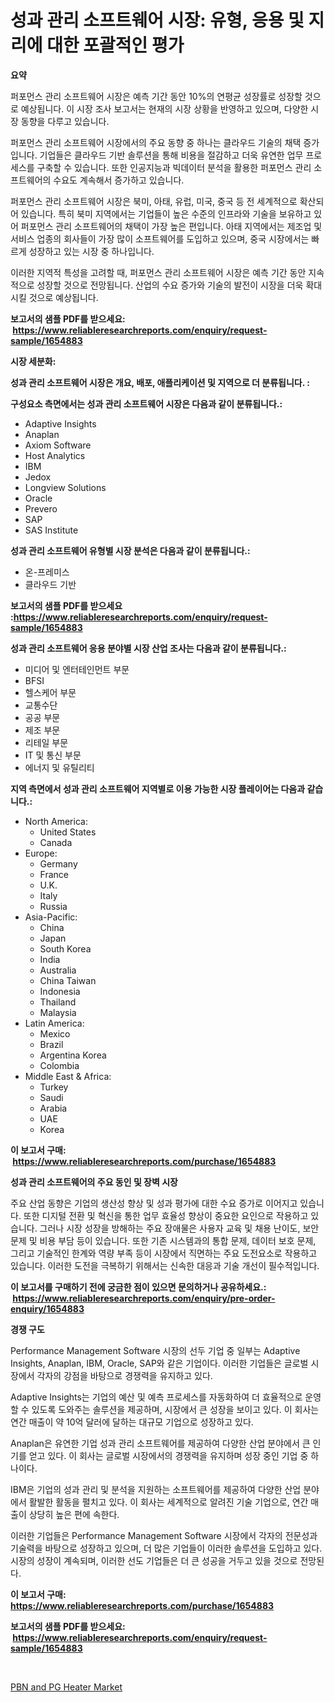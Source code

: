 <p><h1>성과 관리 소프트웨어 시장: 유형, 응용 및 지리에 대한 포괄적인 평가</h1></p><p><strong>요약</strong></p>
<p><p>퍼포먼스 관리 소프트웨어 시장은 예측 기간 동안 10%의 연평균 성장률로 성장할 것으로 예상됩니다. 이 시장 조사 보고서는 현재의 시장 상황을 반영하고 있으며, 다양한 시장 동향을 다루고 있습니다. </p><p>퍼포먼스 관리 소프트웨어 시장에서의 주요 동향 중 하나는 클라우드 기술의 채택 증가입니다. 기업들은 클라우드 기반 솔루션을 통해 비용을 절감하고 더욱 유연한 업무 프로세스를 구축할 수 있습니다. 또한 인공지능과 빅데이터 분석을 활용한 퍼포먼스 관리 소프트웨어의 수요도 계속해서 증가하고 있습니다.</p><p>퍼포먼스 관리 소프트웨어 시장은 북미, 아태, 유럽, 미국, 중국 등 전 세계적으로 확산되어 있습니다. 특히 북미 지역에서는 기업들이 높은 수준의 인프라와 기술을 보유하고 있어 퍼포먼스 관리 소프트웨어의 채택이 가장 높은 편입니다. 아태 지역에서는 제조업 및 서비스 업종의 회사들이 가장 많이 소프트웨어를 도입하고 있으며, 중국 시장에서는 빠르게 성장하고 있는 시장 중 하나입니다.</p><p>이러한 지역적 특성을 고려할 때, 퍼포먼스 관리 소프트웨어 시장은 예측 기간 동안 지속적으로 성장할 것으로 전망됩니다. 산업의 수요 증가와 기술의 발전이 시장을 더욱 확대시킬 것으로 예상됩니다.</p></p>
<p><strong>보고서의 샘플 PDF를 받으세요: &nbsp;<a href="https://www.reliableresearchreports.com/enquiry/request-sample/1654883">https://www.reliableresearchreports.com/enquiry/request-sample/1654883</a></strong></p>
<p><strong>시장 세분화:</strong></p>
<p><strong> 성과 관리 소프트웨어 시장은 개요, 배포, 애플리케이션 및 지역으로 더 분류됩니다. :</strong></p>
<p><strong>구성요소 측면에서는 성과 관리 소프트웨어 시장은 다음과 같이 분류됩니다.:</strong></p>
<p><ul><li>Adaptive Insights</li><li>Anaplan</li><li>Axiom Software</li><li>Host Analytics</li><li>IBM</li><li>Jedox</li><li>Longview Solutions</li><li>Oracle</li><li>Prevero</li><li>SAP</li><li>SAS Institute</li></ul></p>
<p><strong> 성과 관리 소프트웨어 유형별 시장 분석은 다음과 같이 분류됩니다.:</strong></p>
<p><ul><li>온-프레미스</li><li>클라우드 기반</li></ul></p>
<p><strong>보고서의 샘플 PDF를 받으세요 :<a href="https://www.reliableresearchreports.com/enquiry/request-sample/1654883">https://www.reliableresearchreports.com/enquiry/request-sample/1654883</a></strong></p>
<p><strong> 성과 관리 소프트웨어 응용 분야별 시장 산업 조사는 다음과 같이 분류됩니다.:</strong></p>
<p><ul><li>미디어 및 엔터테인먼트 부문</li><li>BFSI</li><li>헬스케어 부문</li><li>교통수단</li><li>공공 부문</li><li>제조 부문</li><li>리테일 부문</li><li>IT 및 통신 부문</li><li>에너지 및 유틸리티</li></ul></p>
<p><strong>지역 측면에서 성과 관리 소프트웨어 지역별로 이용 가능한 시장 플레이어는 다음과 같습니다.:</strong></p>
<p><ul>
    <li>
        North America:
        <ul>
            <li>United States</li>
            <li>Canada</li>
        </ul>
    </li>
    <li>
        Europe:
        <ul>
            <li>Germany</li>
            <li>France</li>
            <li>U.K.</li>
            <li>Italy</li>
            <li>Russia</li>
        </ul>
    </li>
    <li>
        Asia-Pacific:
        <ul>
            <li>China</li>
            <li>Japan</li>
            <li>South Korea</li>
            <li>India</li>
            <li>Australia</li>
            <li>China Taiwan</li>
            <li>Indonesia</li>
            <li>Thailand</li>
            <li>Malaysia</li>
        </ul>
    </li>
    <li>
        Latin America:
        <ul>
            <li>Mexico</li>
            <li>Brazil</li>
            <li>Argentina Korea</li>
            <li>Colombia</li>
        </ul>
    </li>
    <li>
        Middle East & Africa:
        <ul>
            <li>Turkey</li>
            <li>Saudi</li>
            <li>Arabia</li>
            <li>UAE</li>
            <li>Korea</li>
        </ul>
    </li>
    </ul></p>
<p><strong>이 보고서 구매: &nbsp;<a href="https://www.reliableresearchreports.com/purchase/1654883">https://www.reliableresearchreports.com/purchase/1654883</a></strong></p>
<p><strong>성과 관리 소프트웨어의 주요 동인 및 장벽 시장</strong></p>
<p><p>주요 산업 동향은 기업의 생산성 향상 및 성과 평가에 대한 수요 증가로 이어지고 있습니다. 또한 디지털 전환 및 혁신을 통한 업무 효율성 향상이 중요한 요인으로 작용하고 있습니다. 그러나 시장 성장을 방해하는 주요 장애물은 사용자 교육 및 채용 난이도, 보안 문제 및 비용 부담 등이 있습니다. 또한 기존 시스템과의 통합 문제, 데이터 보호 문제, 그리고 기술적인 한계와 역량 부족 등이 시장에서 직면하는 주요 도전요소로 작용하고 있습니다. 이러한 도전을 극복하기 위해서는 신속한 대응과 기술 개선이 필수적입니다.</p></p>
<p><strong>이 보고서를 구매하기 전에 궁금한 점이 있으면 문의하거나 공유하세요.: &nbsp;<a href="https://www.reliableresearchreports.com/enquiry/pre-order-enquiry/1654883">https://www.reliableresearchreports.com/enquiry/pre-order-enquiry/1654883</a></strong></p>
<p><strong>경쟁 구도</strong></p>
<p><p>Performance Management Software 시장의 선두 기업 중 일부는 Adaptive Insights, Anaplan, IBM, Oracle, SAP와 같은 기업이다. 이러한 기업들은 글로벌 시장에서 각자의 강점을 바탕으로 경쟁력을 유지하고 있다.</p><p>Adaptive Insights는 기업의 예산 및 예측 프로세스를 자동화하여 더 효율적으로 운영할 수 있도록 도와주는 솔루션을 제공하며, 시장에서 큰 성장을 보이고 있다. 이 회사는 연간 매출이 약 10억 달러에 달하는 대규모 기업으로 성장하고 있다.</p><p>Anaplan은 유연한 기업 성과 관리 소프트웨어를 제공하여 다양한 산업 분야에서 큰 인기를 얻고 있다. 이 회사는 글로벌 시장에서의 경쟁력을 유지하며 성장 중인 기업 중 하나이다.</p><p>IBM은 기업의 성과 관리 및 분석을 지원하는 소프트웨어를 제공하여 다양한 산업 분야에서 활발한 활동을 펼치고 있다. 이 회사는 세계적으로 알려진 기술 기업으로, 연간 매출이 상당히 높은 편에 속한다.</p><p>이러한 기업들은 Performance Management Software 시장에서 각자의 전문성과 기술력을 바탕으로 성장하고 있으며, 더 많은 기업들이 이러한 솔루션을 도입하고 있다. 시장의 성장이 계속되며, 이러한 선도 기업들은 더 큰 성공을 거두고 있을 것으로 전망된다.</p></p>
<p><strong>이 보고서 구매: &nbsp; <a href="https://www.reliableresearchreports.com/purchase/1654883">https://www.reliableresearchreports.com/purchase/1654883</a></strong></p>
<p><strong>보고서의 샘플 PDF를 받으세요: &nbsp;<a href="https://www.reliableresearchreports.com/enquiry/request-sample/1654883">https://www.reliableresearchreports.com/enquiry/request-sample/1654883</a></strong><strong></strong></p>
<p>&nbsp;</p>
<p><p><a href="https://github.com/Sinjinluong3e0awx2m195k76/Market-Research-Report-List-1/blob/main/pbn-and-pg-heater-market.md">PBN and PG Heater Market</a></p></p>